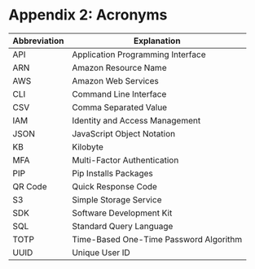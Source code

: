 # Appendix 2: Acronyms

Abbreviation | Explanation
-------------|-------------
API | Application Programming Interface
ARN | Amazon Resource Name
AWS | Amazon Web Services
CLI | Command Line Interface
CSV | Comma Separated Value
IAM	| Identity and Access Management
JSON | JavaScript Object Notation
KB | Kilobyte
MFA	| Multi-Factor Authentication
PIP | Pip Installs Packages
QR Code	| Quick Response Code
S3 | Simple Storage Service
SDK | Software Development Kit
SQL | Standard Query Language
TOTP | Time-Based One-Time Password Algorithm
UUID | Unique User ID
